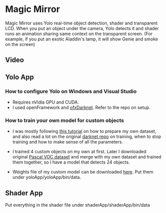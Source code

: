 # Magic Mirror
Magic Mirror uses Yolo real-time object detection, shader and transparent LCD. When you put an object under the camera, Yolo detects it and shader runs an animation sharing same context on the transparent screen. (For example, if you put an exotic Aladdin's lamp, it will show Genie and smoke on the screen)

## Video

## Yolo App

### How to configure Yolo on Windows and Visual Studio
* Requires nVidia GPU and CUDA.
* I used openFramework and [ofxDarknet](https://github.com/mrzl/ofxDarknet). Refer to the repo on setup.



### How to train your own model for custom objects
* I was mostly following [this tutorial](https://timebutt.github.io/static/how-to-train-yolov2-to-detect-custom-objects/) on how to prepare my own dataset, and also read a lot on the original [darknet repo](https://github.com/AlexeyAB/darknet) on training, when to stop training and how to make sense of all the parameters.

* I trained 4 custom objects on my own at first. Later I downloaded original [Pascal VOC dataset](https://pjreddie.com/projects/pascal-voc-dataset-mirror/) and merge with my own dataset and trained them together, so I have a model that detects 24 objects.

* Weights file of my custom model can be downloaded [here](https://drive.google.com/open?id=0B_VZFKGn-JtrS0x3R2dVSXBROGM). Put them under yoloApp/yoloApp/bin/data.

## Shader App

Put everything in the shader file under shaderApp/shaderApp/bin/data